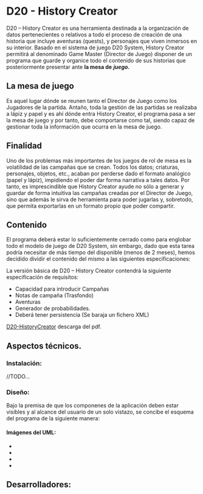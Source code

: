 # D20 - History Creator

D20 – History Creator es una herramienta destinada a la organización de datos
pertenecientes o relativos a todo el proceso de creación de una historia que incluye
aventuras (quests), y personajes que viven inmersos en su interior.
Basado en el sistema de juego D20 System, History Creator permitirá al denominado
Game Master (Director de Juego) disponer de un programa que guarde y organice
todo el contenido de sus historias que posteriormente presentar ante **la mesa de**
***juego.***



## La mesa de juego

Es aquel lugar dónde se reunen tanto el Director de Juego como los Jugadores de la
partida. Antaño, toda la gestión de las partidas se realizaba a lápiz y papel y es ahí
dónde entra History Creator, el programa pasa a ser la mesa de juego y por tanto,
debe comportarse como tal, siendo capaz de gestionar toda la información que
ocurra en la mesa de juego.



## Finalidad

Uno de los problemas más importantes de los juegos de rol de mesa es la volatilidad
de las campañas que se crean. Todos los datos; criaturas, personajes, objetos, etc.,
acaban por perderse dado el formato analógico (papel y lápiz), impidiendo el poder
dar forma narrativa a tales datos.
Por tanto, es imprescindible que History Creator ayude no sólo a generar y guardar de
forma intuitiva las campañas creadas por el Director de Juego, sino que además le
sirva de herramienta para poder jugarlas y, sobretodo, que permita exportarlas en un
formato propio que poder compartir.



## Contenido

El programa deberá estar lo suficientemente cerrado como para englobar todo el
modelo de juego de D20 System, sin embargo, dado que esta tarea podría necesitar
de más tiempo del disponible (menos de 2 meses), hemos decidido dividir el
contenido del mismo a las siguientes especificaciones:

La versión básica de D20 – History Creator contendrá la siguiente especificación de
requisitos:

- Capacidad para introducir Campañas
- Notas de campaña (Trasfondo)
- Aventuras
- Generador de probabilidades.
- Deberá tener persistencia (Se baraja un fichero XML)



[ D20-HistoryCreator] descarga del pdf.

[D20-HistoryCreator]: https://github.com/EJMarrero/HistoryCreator/blob/master/docs/D20-HistoryCreator.pdf

## Aspectos técnicos.

### Instalación:

//TODO...



### Diseño:

Bajo la premisa de que los componenes de la aplicación deben estar visibles y al alcance del usuario de un solo vistazo, se concibe el esquema del programa de la siguiente manera:

[Maquetado de Views]: https://github.com/EJMarrero/HistoryCreator/tree/master/docs/Diagramas/Maquetado%20de%20Views
[ Descarga del diagrama UML en formato .dia]: https://github.com/EJMarrero/HistoryCreator/blob/master/docs/Diagramas/UMLv1.dia

#### Imágenes del UML:

- [Vista general]: https://github.com/EJMarrero/HistoryCreator/blob/master/docs/Diagramas/VistaGeneral.PNG

- [Vista inferior derecha ]: https://github.com/EJMarrero/HistoryCreator/blob/master/docs/Diagramas/VistaInferiorDer.PNG

- [Vista inferior izquierda]: https://github.com/EJMarrero/HistoryCreator/blob/master/docs/Diagramas/VistaInferiorIzq.PNG

- [ Vista superior ]: https://github.com/EJMarrero/HistoryCreator/blob/master/docs/Diagramas/VistaSuperior.PNG



## Desarrolladores:

[EJ Marrero]: https://github.com/EJMarrero
[ cnRoldan ]: https://github.com/cnRoldan

